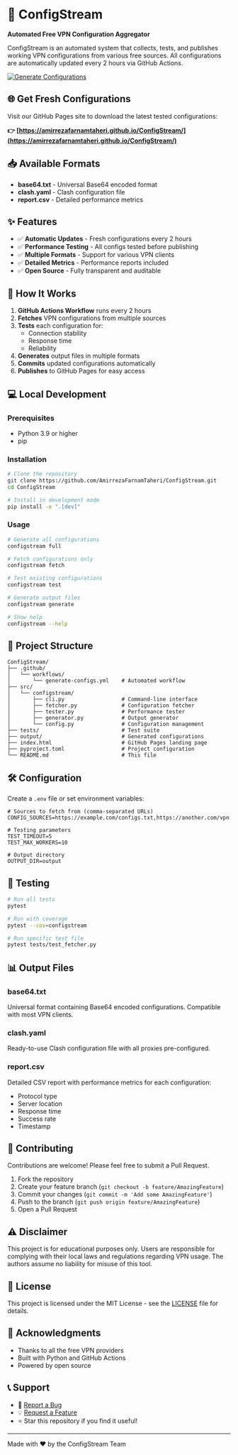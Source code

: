 # 🚀 ConfigStream

**Automated Free VPN Configuration Aggregator**

ConfigStream is an automated system that collects, tests, and publishes working VPN configurations from various free sources. All configurations are automatically updated every 2 hours via GitHub Actions.

[![Generate Configurations](https://github.com/AmirrezaFarnamTaheri/ConfigStream/actions/workflows/generate-configs.yml/badge.svg)](https://github.com/AmirrezaFarnamTaheri/ConfigStream/actions/workflows/generate-configs.yml)

## 🌐 Get Fresh Configurations

Visit our GitHub Pages site to download the latest tested configurations:

**👉 [https://amirrezafarnamtaheri.github.io/ConfigStream/](https://amirrezafarnamtaheri.github.io/ConfigStream/)**

## 📥 Available Formats

- **base64.txt** - Universal Base64 encoded format
- **clash.yaml** - Clash configuration file
- **report.csv** - Detailed performance metrics

## ✨ Features

- ✅ **Automatic Updates** - Fresh configurations every 2 hours
- ✅ **Performance Testing** - All configs tested before publishing
- ✅ **Multiple Formats** - Support for various VPN clients
- ✅ **Detailed Metrics** - Performance reports included
- ✅ **Open Source** - Fully transparent and auditable

## 🔧 How It Works

1. **GitHub Actions Workflow** runs every 2 hours
2. **Fetches** VPN configurations from multiple sources
3. **Tests** each configuration for:
   - Connection stability
   - Response time
   - Reliability
4. **Generates** output files in multiple formats
5. **Commits** updated configurations automatically
6. **Publishes** to GitHub Pages for easy access

## 💻 Local Development

### Prerequisites

- Python 3.9 or higher
- pip

### Installation

```bash
# Clone the repository
git clone https://github.com/AmirrezaFarnamTaheri/ConfigStream.git
cd ConfigStream

# Install in development mode
pip install -e ".[dev]"
```

### Usage

```bash
# Generate all configurations
configstream full

# Fetch configurations only
configstream fetch

# Test existing configurations
configstream test

# Generate output files
configstream generate

# Show help
configstream --help
```

## 📁 Project Structure

```
ConfigStream/
├── .github/
│   └── workflows/
│       └── generate-configs.yml    # Automated workflow
├── src/
│   └── configstream/
│       ├── cli.py                  # Command-line interface
│       ├── fetcher.py              # Configuration fetcher
│       ├── tester.py               # Performance tester
│       ├── generator.py            # Output generator
│       └── config.py               # Configuration management
├── tests/                          # Test suite
├── output/                         # Generated configurations
├── index.html                      # GitHub Pages landing page
├── pyproject.toml                  # Project configuration
└── README.md                       # This file
```

## 🛠️ Configuration

Create a `.env` file or set environment variables:

```env
# Sources to fetch from (comma-separated URLs)
CONFIG_SOURCES=https://example.com/configs.txt,https://another.com/vpn.yaml

# Testing parameters
TEST_TIMEOUT=5
TEST_MAX_WORKERS=10

# Output directory
OUTPUT_DIR=output
```

## 🧪 Testing

```bash
# Run all tests
pytest

# Run with coverage
pytest --cov=configstream

# Run specific test file
pytest tests/test_fetcher.py
```

## 📊 Output Files

### base64.txt
Universal format containing Base64 encoded configurations. Compatible with most VPN clients.

### clash.yaml
Ready-to-use Clash configuration file with all proxies pre-configured.

### report.csv
Detailed CSV report with performance metrics for each configuration:
- Protocol type
- Server location
- Response time
- Success rate
- Timestamp

## 🤝 Contributing

Contributions are welcome! Please feel free to submit a Pull Request.

1. Fork the repository
2. Create your feature branch (`git checkout -b feature/AmazingFeature`)
3. Commit your changes (`git commit -m 'Add some AmazingFeature'`)
4. Push to the branch (`git push origin feature/AmazingFeature`)
5. Open a Pull Request

## ⚠️ Disclaimer

This project is for educational purposes only. Users are responsible for complying with their local laws and regulations regarding VPN usage. The authors assume no liability for misuse of this tool.

## 📄 License

This project is licensed under the MIT License - see the [LICENSE](LICENSE) file for details.

## 🙏 Acknowledgments

- Thanks to all the free VPN providers
- Built with Python and GitHub Actions
- Powered by open source

## 📞 Support

- 🐛 [Report a Bug](https://github.com/AmirrezaFarnamTaheri/ConfigStream/issues)
- 💡 [Request a Feature](https://github.com/AmirrezaFarnamTaheri/ConfigStream/issues)
- ⭐ Star this repository if you find it useful!

---

Made with ❤️ by the ConfigStream Team
